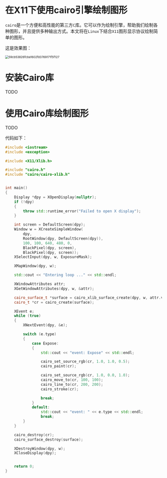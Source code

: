 # 在X11下使用cairo引擎绘制图形

`cairo`是一个方便和高性能的第三方`C`库。它可以作为绘制引擎，帮助我们绘制各种图形，并且提供多种输出方式。本文将在`Linux`下结合`X11`图形显示协议绘制简单的图形。

这是效果图：

<img src="https://img-blog.csdnimg.cn/direct/69a40467c7b144a2a2c1fa9aa0725b43.png" alt="59cb53826fcba1602fd3769171f5f127" style="zoom:67%;" />

# 安装Cairo库

TODO

# 使用Cairo库绘制图形

TODO

代码如下：

```cpp
#include <iostream>
#include <exception>

#include <X11/Xlib.h>

#include "cairo.h"
#include "cairo/cairo-xlib.h"


int main()
{
    Display *dpy = XOpenDisplay(nullptr);
    if (!dpy)
    {
        throw std::runtime_error("Failed to open X display");
    }

    int screen = DefaultScreen(dpy);
    Window w = XCreateSimpleWindow(
        dpy,
        RootWindow(dpy, DefaultScreen(dpy)),
        100, 100, 640, 480, 0,
        BlackPixel(dpy, screen),
        BlackPixel(dpy, screen));
    XSelectInput(dpy, w, ExposureMask);

    XMapWindow(dpy, w);

    std::cout << "Entering loop ..." << std::endl;

    XWindowAttributes attr;
    XGetWindowAttributes(dpy, w, &attr);

    cairo_surface_t *surface = cairo_xlib_surface_create(dpy, w, attr.visual, attr.width, attr.height);
    cairo_t *cr = cairo_create(surface);

    XEvent e;
    while (true)
    {
        XNextEvent(dpy, &e);

        switch (e.type)
        {
            case Expose:
            {
                std::cout << "event: Expose" << std::endl;

                cairo_set_source_rgb(cr, 1.0, 1.0, 0.5);
                cairo_paint(cr);

                cairo_set_source_rgb(cr, 1.0, 0.0, 1.0);
                cairo_move_to(cr, 100, 100);
                cairo_line_to(cr, 200, 200);
                cairo_stroke(cr);

                break;
            }
            default:
                std::cout << "event: " << e.type << std::endl;
                break;
        }
    }

    cairo_destroy(cr);
    cairo_surface_destroy(surface);

    XDestroyWindow(dpy, w);
    XCloseDisplay(dpy);


    return 0;
}

```

